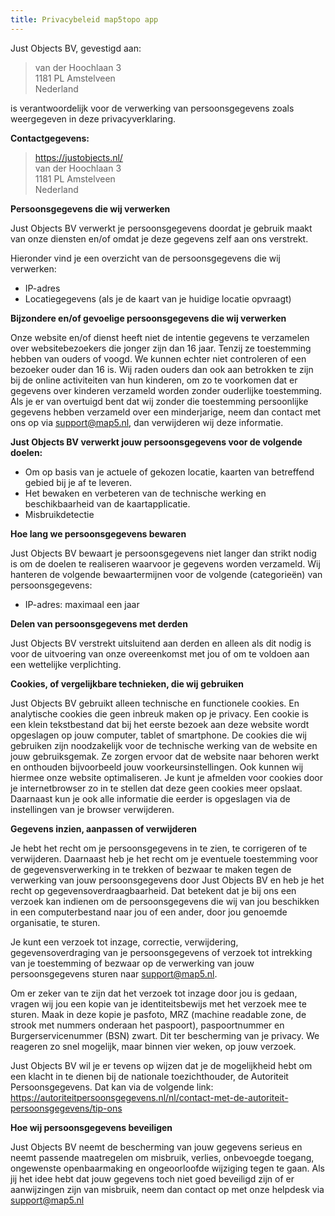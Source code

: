 ```yaml
---
title: Privacybeleid map5topo app
---
```


Just Objects BV, gevestigd aan:

> van der Hoochlaan 3  
> 1181 PL Amstelveen  
> Nederland

is verantwoordelijk voor de verwerking van persoonsgegevens zoals weergegeven in deze privacyverklaring.

**Contactgegevens:**

> https://justobjects.nl/  
> van der Hoochlaan 3  
> 1181 PL Amstelveen  
> Nederland


**Persoonsgegevens die wij verwerken**

Just Objects BV verwerkt je persoonsgegevens doordat je gebruik maakt van onze diensten en/of omdat je deze gegevens zelf aan ons verstrekt.

Hieronder vind je een overzicht van de persoonsgegevens die wij verwerken:

- IP-adres
- Locatiegegevens (als je de kaart van je huidige locatie opvraagt)

**Bijzondere en/of gevoelige persoonsgegevens die wij verwerken**

Onze website en/of dienst heeft niet de intentie gegevens te verzamelen over websitebezoekers die jonger zijn dan 16 jaar. Tenzij ze toestemming hebben van ouders of voogd. We kunnen echter niet controleren of een bezoeker ouder dan 16 is. Wij raden ouders dan ook aan betrokken te zijn bij de online activiteiten van hun kinderen, om zo te voorkomen dat er gegevens over kinderen verzameld worden zonder ouderlijke toestemming. Als je er van overtuigd bent dat wij zonder die toestemming persoonlijke gegevens hebben verzameld over een minderjarige, neem dan contact met ons op via support@map5.nl, dan verwijderen wij deze informatie.

**Just Objects BV verwerkt jouw persoonsgegevens voor de volgende doelen:**

- Om op basis van je actuele of gekozen locatie, kaarten van betreffend gebied bij je af te leveren.
- Het bewaken en verbeteren van de technische werking en beschikbaarheid van de kaartapplicatie.
- Misbruikdetectie

**Hoe lang we persoonsgegevens bewaren**

Just Objects BV bewaart je persoonsgegevens niet langer dan strikt nodig is om de doelen te realiseren waarvoor je gegevens worden verzameld. Wij hanteren de volgende bewaartermijnen voor de volgende (categorieën) van persoonsgegevens:

- IP-adres: maximaal een jaar

**Delen van persoonsgegevens met derden**

Just Objects BV verstrekt uitsluitend aan derden en alleen als dit nodig is voor de uitvoering van onze overeenkomst met jou of om te voldoen aan een wettelijke verplichting.

**Cookies, of vergelijkbare technieken, die wij gebruiken**

Just Objects BV gebruikt alleen technische en functionele cookies. En analytische cookies die geen inbreuk maken op je privacy. Een cookie is een klein tekstbestand dat bij het eerste bezoek aan deze website wordt opgeslagen op jouw computer, tablet of smartphone. De cookies die wij gebruiken zijn noodzakelijk voor de technische werking van de website en jouw gebruiksgemak. Ze zorgen ervoor dat de website naar behoren werkt en onthouden bijvoorbeeld jouw voorkeursinstellingen. Ook kunnen wij hiermee onze website optimaliseren. Je kunt je afmelden voor cookies door je internetbrowser zo in te stellen dat deze geen cookies meer opslaat. Daarnaast kun je ook alle informatie die eerder is opgeslagen via de instellingen van je browser verwijderen.

**Gegevens inzien, aanpassen of verwijderen**

Je hebt het recht om je persoonsgegevens in te zien, te corrigeren of te verwijderen. Daarnaast heb je het recht om je eventuele toestemming voor de gegevensverwerking in te trekken of bezwaar te maken tegen de verwerking van jouw persoonsgegevens door Just Objects BV en heb je het recht op gegevensoverdraagbaarheid. Dat betekent dat je bij ons een verzoek kan indienen om de persoonsgegevens die wij van jou beschikken in een computerbestand naar jou of een ander, door jou genoemde organisatie, te sturen. 

Je kunt een verzoek tot inzage, correctie, verwijdering, gegevensoverdraging van je persoonsgegevens of verzoek tot intrekking van je toestemming of bezwaar op de verwerking van jouw persoonsgegevens sturen naar support@map5.nl.

Om er zeker van te zijn dat het verzoek tot inzage door jou is gedaan, vragen wij jou een kopie van je identiteitsbewijs met het verzoek mee te sturen. Maak in deze kopie je pasfoto, MRZ (machine readable zone, de strook met nummers onderaan het paspoort), paspoortnummer en Burgerservicenummer (BSN) zwart. Dit ter bescherming van je privacy. We reageren zo snel mogelijk, maar binnen vier weken, op jouw verzoek.

Just Objects BV wil je er tevens op wijzen dat je de mogelijkheid hebt om een klacht in te dienen bij de nationale toezichthouder, de Autoriteit Persoonsgegevens. Dat kan via de volgende link: https://autoriteitpersoonsgegevens.nl/nl/contact-met-de-autoriteit-persoonsgegevens/tip-ons

**Hoe wij persoonsgegevens beveiligen**

Just Objects BV neemt de bescherming van jouw gegevens serieus en neemt passende maatregelen om misbruik, verlies, onbevoegde toegang, ongewenste openbaarmaking en ongeoorloofde wijziging tegen te gaan. Als jij het idee hebt dat jouw gegevens toch niet goed beveiligd zijn of er aanwijzingen zijn van misbruik, neem dan contact op met onze helpdesk via support@map5.nl
